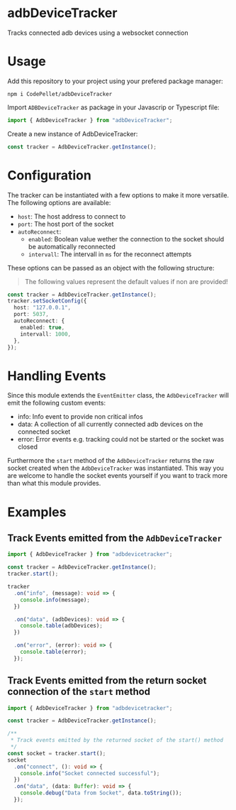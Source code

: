 # adbDeviceTracker

Tracks connected adb devices using a websocket connection

# Usage

Add this repository to your project using your prefered package manager:

```
npm i CodePellet/adbDeviceTracker
```

Import `ADBDeviceTracker` as package in your Javascrip or Typescript file:

```ts
import { AdbDeviceTracker } from "adbDeviceTracker";
```

Create a new instance of AdbDeviceTracker:

```ts
const tracker = AdbDeviceTracker.getInstance();
```

# Configuration

The tracker can be instantiated with a few options to make it more versatile. The following options are available:

- `host`: The host address to connect to
- `port`: The host port of the socket
- `autoReconnect`:
  - `enabled`: Boolean value wether the connection to the socket should be automatically reconnected
  - `intervall`: The intervall in `ms` for the reconnect attempts

These options can be passed as an object with the following structure:

> The following values represent the default values if non are provided!

```ts
const tracker = AdbDeviceTracker.getInstance();
tracker.setSocketConfig({
  host: "127.0.0.1",
  port: 5037,
  autoReconnect: {
    enabled: true,
    intervall: 1000,
  },
});
```

# Handling Events

Since this module extends the `EventEmitter` class, the `AdbDeviceTracker` will emit the following custom events:

- info: Info event to provide non critical infos
- data: A collection of all currently connected adb devices on the connected socket
- error: Error events e.g. tracking could not be started or the socket was closed

Furthermore the `start` method of the `AdbDeviceTracker` returns the raw socket created when the `AdbDeviceTracker` was instantiated. This way you are welcome
to handle the socket events yourself if you want to track more than what this module provides.

# Examples

## Track Events emitted from the `AdbDeviceTracker`

```ts
import { AdbDeviceTracker } from "adbdevicetracker";

const tracker = AdbDeviceTracker.getInstance();
tracker.start();

tracker
  .on("info", (message): void => {
    console.info(message);
  })

  .on("data", (adbDevices): void => {
    console.table(adbDevices);
  })

  .on("error", (error): void => {
    console.table(error);
  });
```

## Track Events emitted from the return socket connection of the `start` method

```ts
import { AdbDeviceTracker } from "adbdevicetracker";

const tracker = AdbDeviceTracker.getInstance();

/**
 * Track events emitted by the returned socket of the start() method
 */
const socket = tracker.start();
socket
  .on("connect", (): void => {
    console.info("Socket connected successful");
  })
  .on("data", (data: Buffer): void => {
    console.debug("Data from Socket", data.toString());
  });
```
